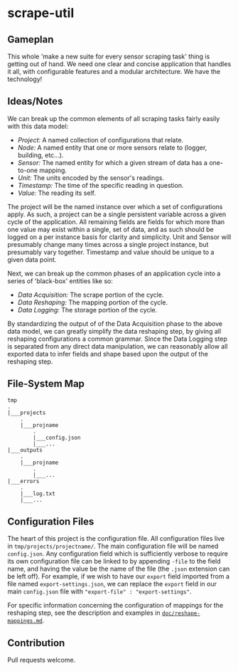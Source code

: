 # scrape-util

## Gameplan

This whole 'make a new suite for every sensor scraping task'
thing is getting out of hand.  We need one clear and concise
application that handles it all, with configurable features
and a modular architecture.  We have the technology!

## Ideas/Notes

We can break up the common elements of all scraping tasks fairly
easily with this data model:

- *Project:* A named collection of configurations that relate.
- *Node:* A named entity that one or more sensors relate to
(logger, building, etc...).
- *Sensor:* The named entity for which a given stream of
data has a one-to-one mapping.
- *Unit:* The units encoded by the sensor's readings.
- *Timestamp:* The time of the specific reading in question.
- *Value:* The reading its self.

The project will be the named instance over which a set of
configurations apply.  As such, a project can be a single persistent
variable across a given cycle of the application.  All remaining
fields are fields for which more than one value may exist within a single,
set of data, and as such should be logged on a
per instance basis for clarity and simplicity.
Unit and Sensor will presumably change many times across
a single project instance, but presumably vary together.
Timestamp and value should be unique to a given data point.

Next, we can break up the common phases of an application cycle into
a series of 'black-box' entities like so:

- *Data Acquisition:* The scrape portion of the cycle.
- *Data Reshaping:* The mapping portion of the cycle.
- *Data Logging:* The storage portion of the cycle.

By standardizing the output of of the Data Acquisition phase
to the above data model, we can greatly simplify the data reshaping
step, by giving all reshaping configurations a common grammar.
Since the Data Logging step is separated from any direct data
manipulation, we can reasonably allow all exported data to infer
fields and shape based upon the output of the reshaping step.

## File-System Map

````
tmp
.
|___projects
    .
    |___projname
        .
        |___config.json
        |___...
|___outputs
    .
    |___projname
        .
        |___...
|___errors
    .
    |___log.txt
    |___...

````

## Configuration Files

The heart of this project is the configuration file.
All configuration files live in `tmp/projects/projectname/`.
The main configuration file will be named `config.json`.
Any configuration field which is sufficiently verbose to
require its own configuration file can be linked to by
appending `-file` to the field name, and having the value
be the name of the file (the `.json` extension can be left off).
For example, if we wish to have our `export` field imported from
a file named `export-settings.json`, we can replace the `export` field
in our main `config.json` file with `"export-file" : "export-settings"`.

For specific information concerning the configuration of
mappings for the reshaping step, see the description and examples
in [`doc/reshape-mappings.md`](./doc/reshape-mappings.md).


## Contribution

Pull requests welcome.

